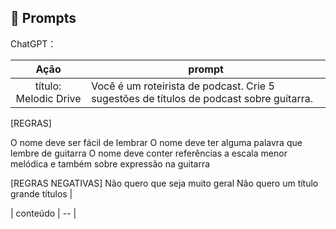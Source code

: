 ## 🧠 Prompts


ChatGPT：

|   Ação   | prompt                                                                                                                                                                                                                                                                         |
| :------: | ------------------------------------------------------------------------------------------------------------------------------------------------------------------------------------------------------------------------------------------------------------------------------ |
|  título: Melodic Drive | Você é um roteirista de podcast. Crie 5 sugestões de títulos de podcast sobre guitarra. 

[REGRAS]

O nome deve ser fácil de lembrar
O nome deve ter alguma palavra que lembre de guitarra
O nome deve conter referências a escala menor melódica e também sobre expressão na guitarra 

[REGRAS NEGATIVAS]
Não quero que seja muito geral
Não quero um título grande
títulos                                                        |

| conteúdo | --  |

